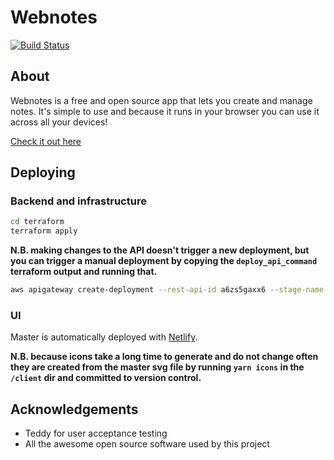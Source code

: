 # Webnotes

[![Build Status](https://travis-ci.org/benji6/webnotes.svg?branch=master)](https://travis-ci.org/benji6/webnotes)

## About

Webnotes is a free and open source app that lets you create and manage notes. It's simple to use and because it runs in your browser you can use it across all your devices!

[Check it out here](https://webnotes.link)

## Deploying

### Backend and infrastructure

```sh
cd terraform
terraform apply
```

**N.B. making changes to the API doesn't trigger a new deployment, but you can trigger a manual deployment by copying the `deploy_api_command` terraform output and running that.**

```sh
aws apigateway create-deployment --rest-api-id a6zs5gaxx6 --stage-name prod
```

### UI

Master is automatically deployed with [Netlify](http://netlify.com).

**N.B. because icons take a long time to generate and do not change often they are created from the master svg file by running `yarn icons` in the `/client` dir and committed to version control.**

## Acknowledgements

- Teddy for user acceptance testing
- All the awesome open source software used by this project
